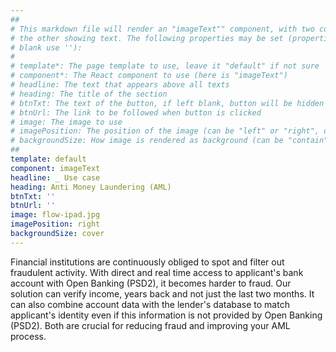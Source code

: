 ```yaml
---
##
# This markdown file will render an "imageText"" component, with two columns: one column showing an image and 
# the other showing text. The following properties may be set (properties with * are required, to leave a property 
# blank use ''):
#
# template*: The page template to use, leave it "default" if not sure
# component*: The React component to use (here is "imageText")
# headline: The text that appears above all texts
# heading: The title of the section
# btnTxt: The text of the button, if left blank, button will be hidden
# btnUrl: The link to be followed when button is clicked 
# image: The image to use
# imagePosition: The position of the image (can be "left" or "right", default is "left")
# backgroundSize: How image is rendered as background (can be "contain" or "cover", default is "cover")
##
template: default
component: imageText
headline: _ Use case
heading: Anti Money Laundering (AML)
btnTxt: ''
btnUrl: ''
image: flow-ipad.jpg
imagePosition: right
backgroundSize: cover
---
```


Financial institutions are continuously obliged to spot and filter out fraudulent activity. With direct and real time
access to applicant's bank account with Open Banking (PSD2), it becomes harder to fraud. Our solution can verify income, 
years back and not just the last two months. It can also combine account data with the lender's database to match 
applicant's identity even if this information is not provided by Open Banking (PSD2). Both are crucial for reducing 
fraud and improving your AML process.
